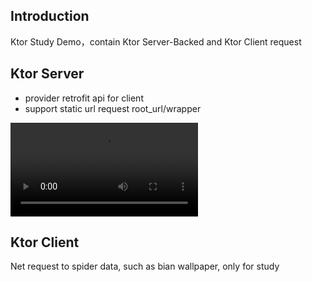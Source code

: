 ## Introduction

Ktor Study Demo，contain Ktor Server-Backed and Ktor Client
request

## Ktor Server
- provider retrofit api for client
- support static url request root_url/wrapper

<video src="/Users/ioqian/code/kotlin/ktor/file/wrapper.mov"></video>

## Ktor Client
Net request to spider data, such as bian wallpaper, only for study
